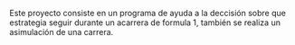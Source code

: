 Este proyecto consiste en un programa de ayuda a la deccisión sobre que estrategia seguir durante un acarrera de formula 1, también se realiza un asimulación de una carrera.
